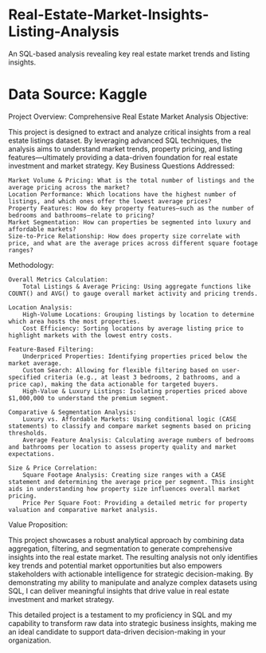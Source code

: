# Real-Estate-Market-Insights-Listing-Analysis
An SQL-based analysis revealing key real estate market trends and listing insights.

# Data Source: Kaggle


Project Overview: Comprehensive Real Estate Market Analysis
Objective:

This project is designed to extract and analyze critical insights from a real estate listings dataset. By leveraging advanced SQL techniques, the analysis aims to understand market trends, property pricing, and listing features—ultimately providing a data-driven foundation for real estate investment and market strategy.
Key Business Questions Addressed:

    Market Volume & Pricing: What is the total number of listings and the average pricing across the market?
    Location Performance: Which locations have the highest number of listings, and which ones offer the lowest average prices?
    Property Features: How do key property features—such as the number of bedrooms and bathrooms—relate to pricing?
    Market Segmentation: How can properties be segmented into luxury and affordable markets?
    Size-to-Price Relationship: How does property size correlate with price, and what are the average prices across different square footage ranges?

Methodology:

    Overall Metrics Calculation:
        Total Listings & Average Pricing: Using aggregate functions like COUNT() and AVG() to gauge overall market activity and pricing trends.

    Location Analysis:
        High-Volume Locations: Grouping listings by location to determine which area hosts the most properties.
        Cost Efficiency: Sorting locations by average listing price to highlight markets with the lowest entry costs.

    Feature-Based Filtering:
        Underpriced Properties: Identifying properties priced below the market average.
        Custom Search: Allowing for flexible filtering based on user-specified criteria (e.g., at least 3 bedrooms, 2 bathrooms, and a price cap), making the data actionable for targeted buyers.
        High-Value & Luxury Listings: Isolating properties priced above $1,000,000 to understand the premium segment.

    Comparative & Segmentation Analysis:
        Luxury vs. Affordable Markets: Using conditional logic (CASE statements) to classify and compare market segments based on pricing thresholds.
        Average Feature Analysis: Calculating average numbers of bedrooms and bathrooms per location to assess property quality and market expectations.

    Size & Price Correlation:
        Square Footage Analysis: Creating size ranges with a CASE statement and determining the average price per segment. This insight aids in understanding how property size influences overall market pricing.
        Price Per Square Foot: Providing a detailed metric for property valuation and comparative market analysis.

Value Proposition:

This project showcases a robust analytical approach by combining data aggregation, filtering, and segmentation to generate comprehensive insights into the real estate market. The resulting analysis not only identifies key trends and potential market opportunities but also empowers stakeholders with actionable intelligence for strategic decision-making. By demonstrating my ability to manipulate and analyze complex datasets using SQL, I can deliver meaningful insights that drive value in real estate investment and market strategy.

This detailed project is a testament to my proficiency in SQL and my capability to transform raw data into strategic business insights, making me an ideal candidate to support data-driven decision-making in your organization.
